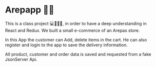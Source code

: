 # Arepapp 🛒🛒
This is a class project 💻🧑🏽‍🎓, in order to have a deep understanding in React and Redux. We built a small e-commerce of an Arepas store.

In this App the customer can Add, delete items in the cart. 
He can also register and login to the app to save the delivery information. 

All product, customer and order data is saved and requested from a fake JsonServer Api.
